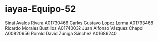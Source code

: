 # iayaa-Equipo-52

Sinaí Avalos Rivera A01730466
Carlos Gustavo Lopez Lerma A01793468
Ricardo Morales Bustillos A01740032
Juan Alfonso Vásquez Chapoi A00820656
Ronald David Zúniga Sánchez A01686240

